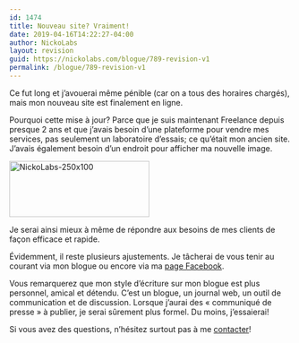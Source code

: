 ```yaml
---
id: 1474
title: Nouveau site? Vraiment!
date: 2019-04-16T14:22:27-04:00
author: NickoLabs
layout: revision
guid: https://nickolabs.com/blogue/789-revision-v1
permalink: /blogue/789-revision-v1
---
```

Ce fut long et j&rsquo;avouerai même pénible (car on a tous des horaires chargés), mais mon nouveau site est finalement en ligne.

Pourquoi cette mise à jour? Parce que je suis maintenant Freelance depuis presque 2 ans et que j&rsquo;avais besoin d&rsquo;une plateforme pour vendre mes services, pas seulement un laboratoire d’essais; ce qu&rsquo;était mon ancien site. J&rsquo;avais également besoin d&rsquo;un endroit pour afficher ma nouvelle image.

<img class="alignnone size-full wp-image-670" src="https://nickolabs.com/wp-content/uploads/2011/05/NickoLabs-250x100.png" alt="NickoLabs-250x100" width="250" height="100" /> 

Je serai ainsi mieux à même de répondre aux besoins de mes clients de façon efficace et rapide.

Évidemment, il reste plusieurs ajustements. Je tâcherai de vous tenir au courant via mon blogue ou encore via ma <a href="https://www.facebook.com/pages/NickoLabs/228774993843345" target="_blank" rel="noopener noreferrer">page Facebook</a>.

Vous remarquerez que mon style d&rsquo;écriture sur mon blogue est plus personnel, amical et détendu. C&rsquo;est un blogue, un journal web, un outil de communication et de discussion. Lorsque j&rsquo;aurai des « communiqué de presse » à publier, je serai sûrement plus formel. Du moins, j&rsquo;essaierai!

Si vous avez des questions, n&rsquo;hésitez surtout pas à me <a title="Demande d’information ou de devis" href="http://nickolabs.com/information" target="_blank" rel="noopener noreferrer">contacter</a>!